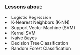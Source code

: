 ### Lessons about:

<li>Logistic Regression</li>
<li>K-Nearest Neighbors (K-NN)</li>
<li>Support Vector Machine (SVM)</li>
<li>Kernel SVM</li>
<li>Naive Bayes</li>
<li>Decision Tree Classification</li>
<li>Random Forest Classification</li>
